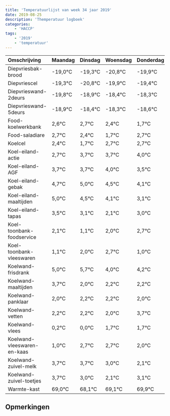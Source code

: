 ```yaml
---
title: 'Temperatuurlijst van week 34 jaar 2019'
date: 2019-08-25
description: 'Themperatuur logboek'
categories:
    - 'HACCP'
tags:
    - '2019'
    - 'temperatuur'
---
```

|Omschrijving|Maandag|Dinsdag|Woensdag|Donderdag|Vrijdag|Zaterdag|Zondag|
|:---|:---|:---|:---|:---|:---|:---|:---|
|Diepvriesbak-brood|-19,0°C|-19,3°C|-20,8°C|-19,9°C|-19,4°C|-19,3°C|-19,6°C|
|Diepvriescel|-19,3°C|-20,8°C|-19,9°C|-19,4°C|-19,3°C|-19,6°C|-20,3°C|
|Diepvrieswand-2deurs|-19,8°C|-18,9°C|-18,4°C|-18,3°C|-18,6°C|-19,3°C|-18,3°C|
|Diepvrieswand-5deurs|-18,9°C|-18,4°C|-18,3°C|-18,6°C|-19,3°C|-18,3°C|-18,3°C|
|Food-koelwerkbank|2,6°C|2,7°C|2,4°C|1,7°C|2,7°C|2,7°C|3,0°C|
|Food-saladiare|2,7°C|2,4°C|1,7°C|2,7°C|2,7°C|3,0°C|2,5°C|
|Koelcel|2,4°C|1,7°C|2,7°C|2,7°C|3,0°C|2,5°C|2,1°C|
|Koel-eiland-actie|2,7°C|3,7°C|3,7°C|4,0°C|3,5°C|3,1°C|2,1°C|
|Koel-eiland-AGF|3,7°C|3,7°C|4,0°C|3,5°C|3,1°C|2,1°C|3,0°C|
|Koel-eiland-gebak|4,7°C|5,0°C|4,5°C|4,1°C|3,1°C|4,0°C|4,7°C|
|Koel-eiland-maaltijden|5,0°C|4,5°C|4,1°C|3,1°C|4,0°C|4,7°C|3,0°C|
|Koel-eiland-tapas|3,5°C|3,1°C|2,1°C|3,0°C|3,7°C|2,0°C|2,2°C|
|Koel-toonbank-foodservice|2,1°C|1,1°C|2,0°C|2,7°C|1,0°C|1,2°C|1,2°C|
|Koel-toonbank-vleeswaren|1,1°C|2,0°C|2,7°C|1,0°C|1,2°C|1,2°C|1,0°C|
|Koelwand-frisdrank|5,0°C|5,7°C|4,0°C|4,2°C|4,2°C|4,0°C|5,7°C|
|Koelwand-maaltijden|3,7°C|2,0°C|2,2°C|2,2°C|2,0°C|3,7°C|3,7°C|
|Koelwand-panklaar|2,0°C|2,2°C|2,2°C|2,0°C|3,7°C|3,7°C|3,0°C|
|Koelwand-vetten|2,2°C|2,2°C|2,0°C|3,7°C|3,7°C|3,0°C|2,1°C|
|Koelwand-vlees|0,2°C|0,0°C|1,7°C|1,7°C|1,0°C|0,1°C|1,1°C|
|Koelwand-vleeswaren-en-kaas|1,0°C|2,7°C|2,7°C|2,0°C|1,1°C|2,1°C|2,9°C|
|Koelwand-zuivel-melk|3,7°C|3,7°C|3,0°C|2,1°C|3,1°C|3,9°C|3,5°C|
|Koelwand-zuivel-toetjes|3,7°C|3,0°C|2,1°C|3,1°C|3,9°C|3,5°C|4,0°C|
|Warmte-kast|69,0°C|68,1°C|69,1°C|69,9°C|69,5°C|70,0°C|68,2°C|

## Opmerkingen


